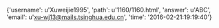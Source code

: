 {'username': u'Xuweijie1995', 'path': u'1160/1160.html', 'answer': u'ABC', 'email': u'xu-wj13@mails.tsinghua.edu.cn', 'time': '2016-02-21:19:19:40'}